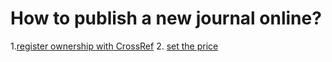 # How to publish a new journal online?

1.[register ownership with CrossRef](transfertitleownership.md)
2. [set the price](settingprices.md)

